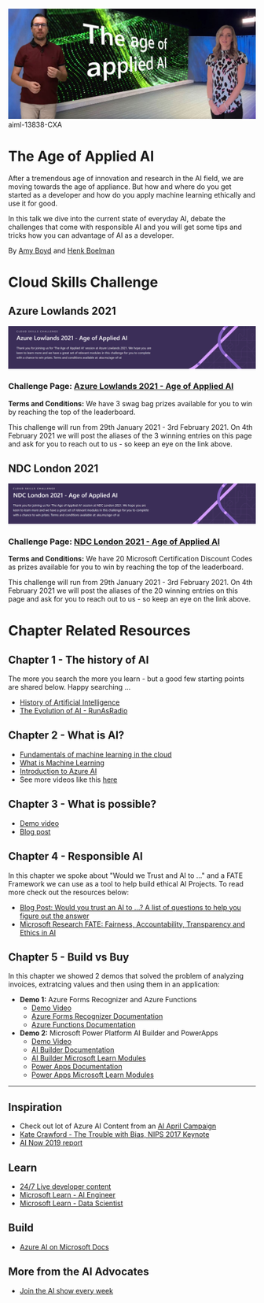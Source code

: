 ![Age of Applied AI](age-of-ai.JPG)
aiml-13838-CXA

# The Age of Applied AI
After a tremendous age of innovation and research in the AI field, we are moving towards the age of appliance. But how and where do you get started as a developer and how do you apply machine learning ethically and use it for good.

In this talk we dive into the current state of everyday AI, debate the challenges that come with responsible AI and you will get some tips and tricks how you can advantage of AI as a developer.

By [Amy Boyd](https://twitter.com/AmyKateNicho) and [Henk Boelman](https://twitter.com/hboelman)

# Cloud Skills Challenge

## Azure Lowlands 2021

![Azure Lowlands Cloud Skills Challenge Banner Art](lowlands-csc.PNG)

### **Challenge Page:** [Azure Lowlands 2021 - Age of Applied AI](https://docs.microsoft.com/learn/challenges?id=75e4bb5e-075d-4d9c-8235-d259d567f83d&ocid=aid3028059&WT.mc_id=aiml-13838-CXA)



**Terms and Conditions:**
We have 3 swag bag prizes available for you to win by reaching the top of the leaderboard. 

This challenge will run from 29th January 2021 - 3rd February 2021. On 4th February 2021 we will post the aliases of the 3 winning entries on this page and ask for you to reach out to us - so keep an eye on the link above.

## NDC London 2021

![NDC London Cloud Skills Challenge Banner Art](ndc-cdc.PNG)

### **Challenge Page:** [NDC London 2021 - Age of Applied AI](https://cloudskillschallenge.docs.microsoft.com/CSC/Challenge?challenge=f650a290-4fcf-4b55-9b0e-c8ee224252ba&WT.mc_id=aiml-13838-CXA)


**Terms and Conditions:**
We have 20 Microsoft Certification Discount Codes as prizes available for you to win by reaching the top of the leaderboard. 

This challenge will run from 29th January 2021 - 3rd February 2021. On 4th February 2021 we will post the aliases of the 20 winning entries on this page and ask for you to reach out to us - so keep an eye on the link above.

# Chapter Related Resources

## Chapter 1 - The history of AI

The more you search the more you learn - but a good few starting points are shared below. Happy searching ...

* [History of Artificial Intelligence](https://en.wikipedia.org/wiki/History_of_artificial_intelligence)
* [The Evolution of AI - RunAsRadio](http://runasradio.com/Shows/Show/739)

## Chapter 2 - What is AI?

* [Fundamentals of machine learning in the cloud](https://azure.microsoft.com/resources/videos/fundamentals-of-machine-learning-in-the-cloud/?WT.mc_id=aiml-13838-CXA)
* [What is Machine Learning](https://azure.microsoft.com/overview/what-is-machine-learning-platform/?WT.mc_id=aiml-13838-CXA)
* [Introduction to Azure AI](https://azure.microsoft.com/resources/videos/intro-to-azure-ai/?WT.mc_id=aiml-13838-CXA)
* See more videos like this [here](https://azure.microsoft.com/resources/videos/index/?WT.mc_id=aiml-13838-CXA)

## Chapter 3 - What is possible?
- [Demo video](https://www.youtube.com/watch?v=8KuJKlDSNwA)
- [Blog post]()

## Chapter 4 - Responsible AI

In this chapter we spoke about "Would we Trust and AI to ..." and a FATE Framework we can use as a tool to help build ethical AI Projects. To read more check out the resources below:

- [Blog Post: Would you trust an AI to …? A list of questions to help you figure out the answer](https://aka.ms/ethical-ai-questions)
- [Microsoft Research FATE: Fairness, Accountability, Transparency and Ethics in AI](https://www.microsoft.com/research/theme/fate/?WT.mc_id=aiml-13838-CXA)

## Chapter 5 - Build vs Buy

In this chapter we showed 2 demos that solved the problem of analyzing invoices, extratcing values and then using them in an application:
* **Demo 1:** Azure Forms Recognizer and Azure Functions
    * [Demo Video](https://youtu.be/nmqt3oDOflY)
    * [Azure Forms Recognizer Documentation](https://docs.microsoft.com/azure/cognitive-services/form-recognizer/?WT.mc_id=aiml-13838-CXA)
    * [Azure Functions Documentation](https://docs.microsoft.com/azure/azure-functions/?WT.mc_id=aiml-13838-CXA)
* **Demo 2:** Microsoft Power Platform AI Builder and PowerApps
    * [Demo Video](https://youtu.be/_FFMTmPDNls)
    * [AI Builder Documentation](https://docs.microsoft.com/ai-builder/?WT.mc_id=aiml-13838-CXA)
    * [AI Builder Microsoft Learn Modules](https://docs.microsoft.com/learn/browse/?products=ai-builder&WT.mc_id=aiml-13838-CXA)
    * [Power Apps Documentation](https://docs.microsoft.com/powerapps/?WT.mc_id=aiml-13838-CXA)
    * [Power Apps Microsoft Learn Modules](https://docs.microsoft.com/learn/browse/?products=power-apps&WT.mc_id=aiml-13838-CXA)


--------------


## Inspiration
- Check out lot of Azure AI Content from an [AI April Campaign](https://aka.ms/aiapril)
- [Kate Crawford - The Trouble with Bias, NIPS 2017 Keynote](https://aka.ms/troublewithbias)
- [AI Now 2019 report](http://ainowinstitute.org/reports.html)


## Learn
- [24/7 Live developer content](https://docs.microsoft.com/learn/tv/?WT.mc_id=aiml-13838-CXA)
- [Microsoft Learn - AI Engineer](https://docs.microsoft.com/learn/roles/ai-engineer?WT.mc_id=aiml-13838-CXA)
- [Microsoft Learn - Data Scientist](https://docs.microsoft.com/learn/roles/data-scientist?WT.mc_id=aiml-13838-CXA)


## Build
- [Azure AI on Microsoft Docs](https://docs.microsoft.com/azure/?product=ai-machine-learning?WT.mc_id=aiml-13838-CXA)



## More from the AI Advocates

- [Join the AI show every week]()

